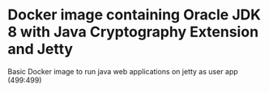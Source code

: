 # Docker image containing Oracle JDK 8 with Java Cryptography Extension and Jetty
Basic Docker image to run java web applications on jetty as user app (499:499)

